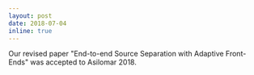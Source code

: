 ```yaml
---
layout: post
date: 2018-07-04
inline: true
---
```

Our revised paper "End-to-end Source Separation with Adaptive Front-Ends" was accepted to Asilomar 2018.
